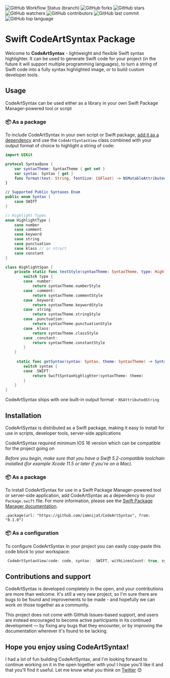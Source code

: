 ![GitHub Workflow Status (branch)](https://img.shields.io/github/workflow/status/iamnijat/CodeArtSyntax/Swift%20CI/master)
![GitHub forks](https://img.shields.io/github/forks/iamnijat/CodeArtSyntax)
![GitHub stars](https://img.shields.io/github/stars/iamnijat/CodeArtSyntax)
![GitHub watchers](https://img.shields.io/github/watchers/iamnijat/CodeArtSyntax)
![GitHub contributors](https://img.shields.io/github/contributors/iamnijat/CodeArtSyntax)
![GitHub last commit](https://img.shields.io/github/last-commit/iamnijat/CodeArtSyntax)
![GitHub top language](https://img.shields.io/github/languages/top/iamnijat/CodeArtSyntax)

# Swift CodeArtSyntax Package

Welcome to **CodeArtSyntax** - lightweight and flexible Swift syntax highlighter. It can be used to generate Swift code for your project (in the future it will support multiple programming languages), to turn a string of Swift code into a fully syntax highlighted image, or to build custom developer tools.

## Usage

CodeArtSyntax can be used either as a library in your own Swift Package Manager-powered tool or script

### 📦 As a package

To include CodeArtSyntax in your own script or Swift package, [add it as a dependency](#installation) and use the `CodeArtSyntaxView` class combined with your output format of choice to highlight a string of code:

```swift
import UIKit

protocol SyntaxBase {
    var syntaxTheme: SyntaxTheme { get set }
    var syntax: Syntax { get }
    func format(text: String, fontSize: CGFloat) -> NSMutableAttributedString
}

// Supported Public Syntaxes Enum
public enum Syntax {
    case SWIFT
}

// Highlight Types
enum HighlightType {
    case number
    case comment
    case keyword
    case string
    case punctuation
    case klass // or struct
    case constant
}

class HighlightSpan {
    private static func textStyle(syntaxTheme: SyntaxTheme, type: HighlightType) -> TextStyle {
        switch type {
        case .number:
            return syntaxTheme.numberStyle
        case .comment:
            return syntaxTheme.commentStyle
        case .keyword:
            return syntaxTheme.keywordStyle
        case .string:
            return syntaxTheme.stringStyle
        case .punctuation:
            return syntaxTheme.punctuationStyle
        case .klass:
            return syntaxTheme.classStyle
        case .constant:
            return syntaxTheme.constantStyle
        }
    }
    
     static func getSyntax(syntax: Syntax, theme: SyntaxTheme) -> SyntaxBase {
        switch syntax {
        case .SWIFT:
            return SwiftSyntaxHighlighter(syntaxTheme: theme)
        }
    }
}

```

CodeArtSyntax ships with one built-in output format - `NSAttributedString`

## Installation

CodeArtSyntax is distributed as a Swift package, making it easy to install for use in scripts, developer tools, server-side applications

CodeArtSyntax required minimum IOS 16 version which can be compatible for the project going on

*Before you begin, make sure that you have a Swift 5.2-compatible toolchain installed (for example Xcode 11.5 or later if you're on a Mac).*

### 📦 As a package

To install CodeArtSyntax for use in a Swift Package Manager-powered tool or server-side application, add CodeArtSyntax as a dependency to your `Package.swift` file. For more information, please see the [Swift Package Manager documentation](https://github.com/apple/swift-package-manager/tree/master/Documentation).

```
.package(url: "https://github.com/iamnijat/CodeArtSyntax", from: "0.1.0")
```
### 📦 As a configuration

To configure CodeArtSyntax in your project you can easily copy-paste this code block to your workspace:

```swift
 CodeArtSyntaxView(code: code, syntax: .SWIFT, withLinesCount: true, syntaxTheme: SyntaxTheme.vsCodeDark(), fontSize: 13)

```

## Contributions and support

CodeArtSyntax is developed completely in the open, and your contributions are more than welcome. It's still a very new project, so I'm sure there are bugs to be found and improvements to be made - and hopefully we can work on those together as a community.

This project does not come with GitHub Issues-based support, and users are instead encouraged to become active participants in its continued development — by fixing any bugs that they encounter, or by improving the documentation wherever it's found to be lacking.

## Hope you enjoy using CodeArtSyntax!

I had a lot of fun building CodeArtSyntax, and I'm looking forward to continue working on it in the open together with you! I hope you'll like it and that you'll find it useful. Let me know what you think on [Twitter](https://twitter.com/NamazzadeNijat) 😊
